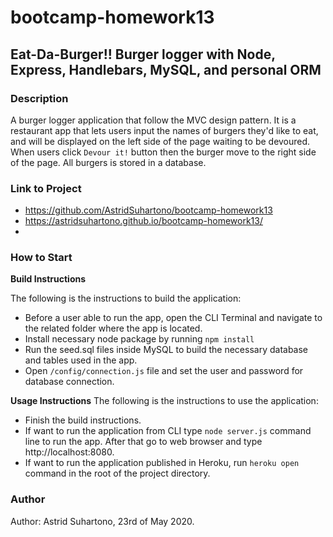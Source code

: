 # bootcamp-homework13

## Eat-Da-Burger!! Burger logger with Node, Express, Handlebars, MySQL, and personal ORM

### Description

A burger logger application that follow the MVC design pattern. It is a restaurant app that lets users input the names of burgers they'd like to eat, and will be displayed on the left side of the page waiting to be devoured. When users click `Devour it!` button then the burger move to the right side of the page. All burgers is stored in a database.

### Link to Project

* https://github.com/AstridSuhartono/bootcamp-homework13
* https://astridsuhartono.github.io/bootcamp-homework13/
* 

### How to Start

**Build Instructions**

The following is the instructions to build the application:
* Before a user able to run the app, open the CLI Terminal and navigate to the related folder where the app is located. 
* Install necessary node package by running `npm install`
* Run the seed.sql files inside MySQL to build the necessary database and tables used in the app.
* Open `/config/connection.js` file and set the user and password for database connection.


**Usage Instructions**
The following is the instructions to use the application:
* Finish the build instructions.
* If want to run the application from CLI type `node server.js` command line to run the app. After that go to web browser and type http://localhost:8080.
* If want to run the application published in Heroku, run `heroku open` command in the root of the project directory.

### Author

Author: Astrid Suhartono, 23rd of May 2020.